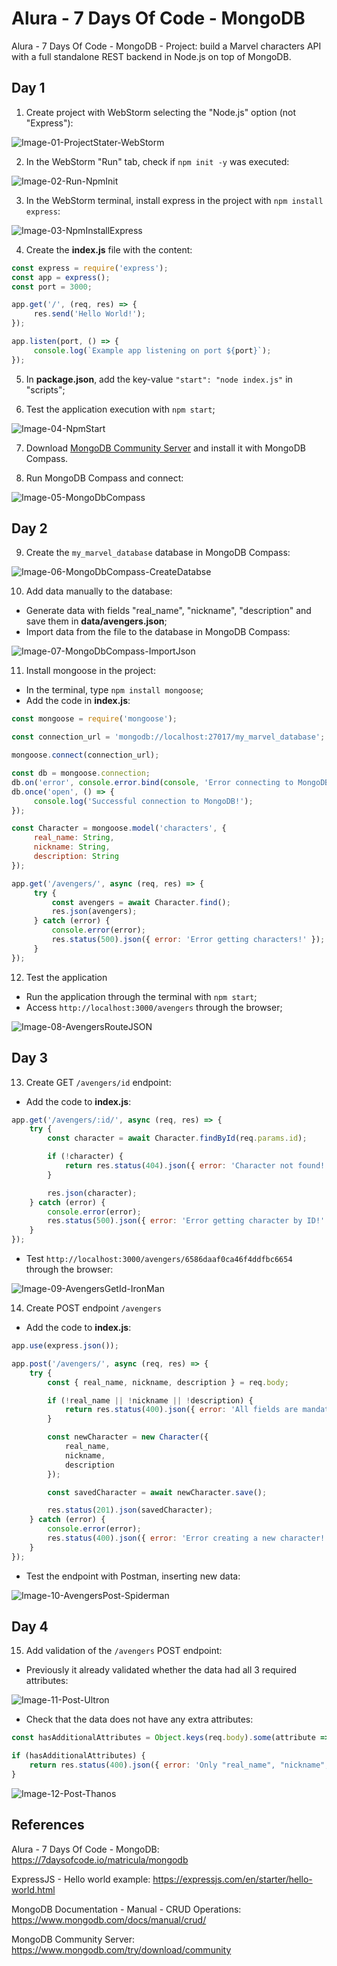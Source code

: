 # Alura - 7 Days Of Code - MongoDB

Alura - 7 Days Of Code - MongoDB - Project:
build a Marvel characters API with a full standalone REST backend in Node.js on top of MongoDB.


## Day 1

1. Create project with WebStorm selecting the "Node.js" option (not "Express"):

![Image-01-ProjectStater-WebStorm](/images/Image-01-ProjectStater-WebStorm.jpg)

2. In the WebStorm "Run" tab, check if `npm init -y` was executed:

![Image-02-Run-NpmInit](/images/Image-02-Run-NpmInit.jpg)

3. In the WebStorm terminal, install express in the project with `npm install express`:

![Image-03-NpmInstallExpress](/images/Image-03-NpmInstallExpres.jpg)

4. Create the **index.js** file with the content:

```javascript
const express = require('express');
const app = express();
const port = 3000;

app.get('/', (req, res) => {
     res.send('Hello World!');
});

app.listen(port, () => {
     console.log(`Example app listening on port ${port}`);
});
```

5. In **package.json**, add the key-value `"start": "node index.js"` in "scripts";

6. Test the application execution with `npm start`;

![Image-04-NpmStart](/images/Image-04-NpmStart.jpg)

7. Download [MongoDB Community Server](https://www.mongodb.com/try/download/community) and install it with MongoDB Compass.

8. Run MongoDB Compass and connect:

![Image-05-MongoDbCompass](/images/Image-05-MongoDbCompass.jpg)


## Day 2

9. Create the `my_marvel_database` database in MongoDB Compass:

![Image-06-MongoDbCompass-CreateDatabse](/images/Image-06-MongoDbCompass-CreateDatabse.jpg)

10. Add data manually to the database:
- Generate data with fields "real_name", "nickname", "description" and save them in **data/avengers.json**;
- Import data from the file to the database in MongoDB Compass:

![Image-07-MongoDbCompass-ImportJson](/images/Image-07-MongoDbCompass-ImportJson.jpg)

11. Install mongoose in the project:
- In the terminal, type `npm install mongoose`;
- Add the code in **index.js**:
```javascript
const mongoose = require('mongoose');

const connection_url = 'mongodb://localhost:27017/my_marvel_database';

mongoose.connect(connection_url);

const db = mongoose.connection;
db.on('error', console.error.bind(console, 'Error connecting to MongoDB:'));
db.once('open', () => {
     console.log('Successful connection to MongoDB!');
});

const Character = mongoose.model('characters', {
     real_name: String,
     nickname: String,
     description: String
});

app.get('/avengers/', async (req, res) => {
     try {
         const avengers = await Character.find();
         res.json(avengers);
     } catch (error) {
         console.error(error);
         res.status(500).json({ error: 'Error getting characters!' });
     }
});
```

12. Test the application
- Run the application through the terminal with `npm start`;
- Access `http://localhost:3000/avengers` through the browser;

![Image-08-AvengersRouteJSON](/images/Image-08-AvengersRouteJSON.jpg)


## Day 3

13. Create GET `/avengers/id` endpoint:
- Add the code to **index.js**:
```javascript
app.get('/avengers/:id/', async (req, res) => {
    try {
        const character = await Character.findById(req.params.id);

        if (!character) {
            return res.status(404).json({ error: 'Character not found!' });
        }

        res.json(character);
    } catch (error) {
        console.error(error);
        res.status(500).json({ error: 'Error getting character by ID!' });
    }
});
```
- Test `http://localhost:3000/avengers/6586daaf0ca46f4ddfbc6654` through the browser:

![Image-09-AvengersGetId-IronMan](/images/Image-09-AvengersGetId-IronMan.jpg)

14. Create POST endpoint `/avengers`
- Add the code to **index.js**:
```javascript
app.use(express.json());

app.post('/avengers/', async (req, res) => {
    try {
        const { real_name, nickname, description } = req.body;

        if (!real_name || !nickname || !description) {
            return res.status(400).json({ error: 'All fields are mandatory.' });
        }

        const newCharacter = new Character({
            real_name,
            nickname,
            description
        });

        const savedCharacter = await newCharacter.save();

        res.status(201).json(savedCharacter);
    } catch (error) {
        console.error(error);
        res.status(400).json({ error: 'Error creating a new character!' });
    }
});
```
- Test the endpoint with Postman, inserting new data:

![Image-10-AvengersPost-Spiderman](/images/Image-10-AvengersPost-Spiderman.jpg)


## Day 4

15. Add validation of the `/avengers` POST endpoint:
- Previously it already validated whether the data had all 3 required attributes:
  
![Image-11-Post-Ultron](/images/Image-11-Post-Ultron.jpg)

- Check that the data does not have any extra attributes:

```javascript
const hasAdditionalAttributes = Object.keys(req.body).some(attribute => !['real_name', 'nickname', 'description'].includes(attribute));

if (hasAdditionalAttributes) {
    return res.status(400).json({ error: 'Only "real_name", "nickname", and "description" are allowed.' });
}
```

![Image-12-Post-Thanos](/images/Image-12-Post-Thanos.jpg)


## References

Alura - 7 Days Of Code - MongoDB: https://7daysofcode.io/matricula/mongodb

ExpressJS - Hello world example: https://expressjs.com/en/starter/hello-world.html

MongoDB Documentation - Manual - CRUD Operations: https://www.mongodb.com/docs/manual/crud/

MongoDB Community Server: https://www.mongodb.com/try/download/community